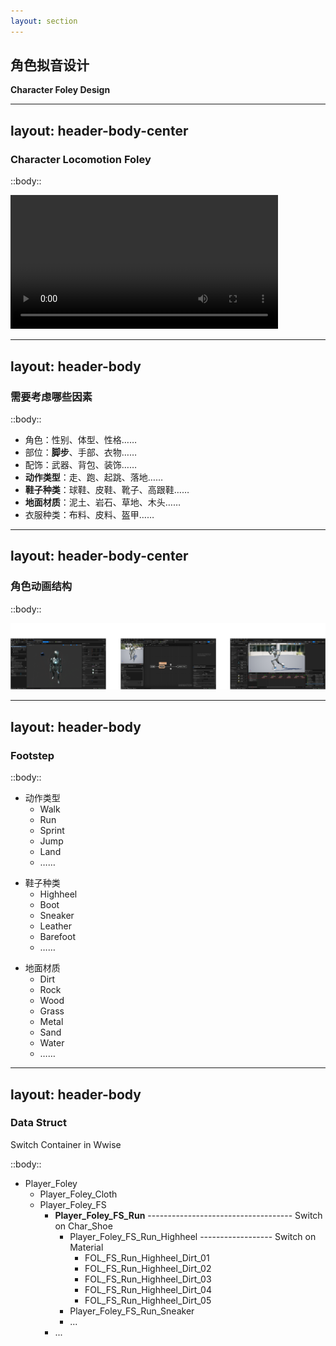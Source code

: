 ```yaml
---
layout: section
---
```


## 角色拟音设计
**Character Foley Design**

<!--
- 解释什么是 Foley？
- 解释角色 Foley 一般都包含哪些声音？
-->

---
layout: header-body-center
---

### Character Locomotion Foley

::body::

<video controls width="85%">
  <source src="/SOP_Foley_FS_Demo_FIN.mp4" type="video/mp4">
  Your browser does not support the video tag.
</video>

<!--  -->

---
layout: header-body
---

### 需要考虑哪些因素

::body::

- 角色：性别、体型、性格……
- 部位：**脚步**、手部、衣物……
- 配饰：武器、背包、装饰……
- **动作类型**：走、跑、起跳、落地……
- **鞋子种类**：球鞋、皮鞋、靴子、高跟鞋……
- **地面材质**：泥土、岩石、草地、木头……
- 衣服种类：布料、皮料、盔甲……

<!--  -->

---
layout: header-body-center
---

### 角色动画结构

::body::

![](/char-anim-struct.png)

<!--  -->

---
layout: header-body
---

### Footstep

::body::

<div class="grid grid-cols-3 gap-4" v-clicks>

<div>

- 动作类型
  - Walk
  - Run
  - Sprint
  - Jump
  - Land
  - ……

</div>

<div>

- 鞋子种类
  - Highheel
  - Boot
  - Sneaker
  - Leather
  - Barefoot
  - ……

</div>

<div>

- 地面材质
  - Dirt
  - Rock
  - Wood
  - Grass
  - Metal
  - Sand
  - Water
  - ……

</div>

</div>

<!--  -->

---
layout: header-body
---

### Data Struct
Switch Container in Wwise

::body::

- Player_Foley
  - Player_Foley_Cloth
  - Player_Foley_FS
    - **Player_Foley_FS_Run** ------------------------------------ Switch on Char_Shoe
      - Player_Foley_FS_Run_Highheel ------------------ Switch on Material
        - FOL_FS_Run_Highheel_Dirt_01
        - FOL_FS_Run_Highheel_Dirt_02
        - FOL_FS_Run_Highheel_Dirt_03
        - FOL_FS_Run_Highheel_Dirt_04
        - FOL_FS_Run_Highheel_Dirt_05
      - Player_Foley_FS_Run_Sneaker
      - ...
    - ...

<!--  -->